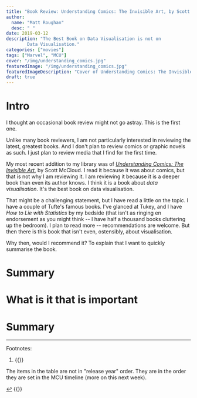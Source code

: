 ```yaml
---
title: "Book Review: Understanding Comics: The Invisible Art, by Scott McCloud"
author:
  name: "Matt Roughan"
  desc: " "
date: 2019-03-12
description: "The Best Book on Data Visualisation is not on
        Data Visualisation."
categories: ["movies"]
tags: ["Marvel", "MCU"]
cover: "/img/understanding_comics.jpg" 
featuredImage: "/img/understanding_comics.jpg" 
featuredImageDescription: "Cover of Understanding Comics: The Invisible Art, by Scott McCloud"
draft: true
---
```


# Intro

I thought an occasional book review might not go astray. This is the
first one.

Unlike many book reviewers, I am not particularly interested in
reviewing the latest, greatest books. And I don't plan to review
comics or graphic novels as such. I just plan to review media that I
find for the first time. 

My most recent addition to my library was of
[*Understanding Comics: The Invisible Art*](https://en.wikipedia.org/wiki/Understanding_Comics),
by Scott McCloud. I read it because it was about comics, but that is
not why I am reviewing it. I am reviewing it because it is a deeper
book than even its author knows. I think it is a book about *data
visualisation*. It's the best book on data visualisation.

That might be a challenging statement, but I have read a little on the
topic. I have a couple of Tufte's famous books. I've glanced at Tukey,
and I have *How to Lie with Statistics* by my bedside (that isn't as
ringing en endorsement as you might think -- I have half a thousand
books cluttering up the bedroom). I plan to read more --
recommendations are welcome. But then there is this book that isn't
even, ostensibly, about visualisation.

Why then, would I recommend it? To explain that I want to quickly
summarise the book.

# Summary





# What is it that is important


 
 
 
 
#  Summary
 


---

Footnotes:

  1. {{<raw>}}<div id="fn1" class="footnote">

  The items in the table are not in "release year" order. They are in the
  order they are set in the MCU timeline (more on this next week).
  
  <a href="#ref1" title="Jump back to footnote 1 in the text.">↩</a></div>
  {{</raw>}}
